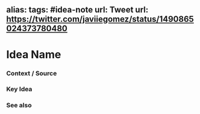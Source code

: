 alias: 
tags: #idea-note
url: 
Tweet url: https://twitter.com/javiiegomez/status/1490865024373780480
---
# Idea Name

### Context / Source


### Key Idea


### See also
